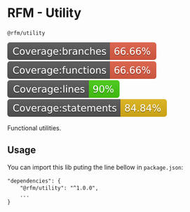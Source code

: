 # RFM - Utility

`@rfm/utility`

![branches](./.screenshots/badge-branches.svg)
![functions](./.screenshots/badge-functions.svg)
![lines](./.screenshots/badge-lines.svg)
![statements](./.screenshots/badge-statements.svg)

Functional utilities.

## Usage

You can import this lib puting the line bellow in `package.json`:

```
"dependencies": {
    "@rfm/utility": "^1.0.0",
    ...
}
```

